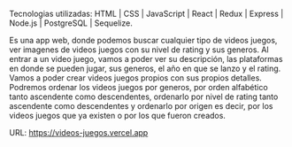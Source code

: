 Tecnologias utilizadas: HTML | CSS | JavaScript | React | Redux | Express | Node.js | PostgreSQL | Sequelize.

Es una app web, donde podemos buscar cualquier tipo de videos juegos, ver imagenes de videos juegos con su nivel de rating y sus generos. Al entrar a un video juego, vamos a poder ver su descripción, las plataformas en donde se pueden jugar, sus generos, el año en que se lanzo y el rating. Vamos a poder crear videos juegos propios con sus propios detalles. Podremos ordenar los videos juegos por generos, por orden alfabético tanto ascendente como descendentes, ordenarlo por nivel de rating tanto ascendente como descendentes y ordenarlo por origen es decir, por los videos juegos que ya existen o por los que fueron creados.

URL: https://videos-juegos.vercel.app
